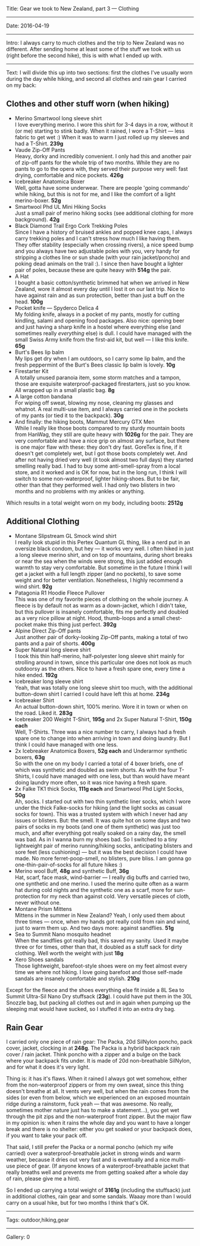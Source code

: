 Title: Gear we took to New Zealand, part 3 — Clothing

----

Date: 2016-04-19

----

Intro: I always carry to much clothes and the trip to New Zealand was no different. After sending home at least some of the stuff we took with us (right before the second hike), this is with what I ended up with.

----

Text: I will divide this up into two sections: first the clothes I've usually worn during the day while hiking, and second all clothes and rain gear I carried on my back: 

## Clothes and other stuff worn (when hiking)

* Merino Smartwool long sleeve shirt  
  I love everything merino. I wore this shirt for 3-4 days in a row, without it (or me) starting to stink badly. When it rained, I wore a T-Shirt — less fabric to get wet :) When it was to warm I just rolled up my sleeves and had a T-Shirt. **239g**
* Vaude Zip-Off Pants  
  Heavy, dorky and incredibly convenient. I only had this and another pair of zip-off pants for the whole trip of two months. While they are no pants to go to the opera with, they served their purpose very well: fast drying, comfortable and nice pockets. **426g**
* Icebreaker Anatomica Boxer  
  Well, gotta have some underwear. There are people 'going commando' while hiking, but this is not for me, and I like the comfort of a light merino-boxer. **52g**
* Smartwool Phd UL Mini Hiking Socks  
  Just a small pair of merino hiking socks (see additional clothing for more background). **42g**
* Black Diamond Trail Ergo Cork Trekking Poles  
  Since I have a history of bruised ankles and popped knee caps, I always carry trekking poles and I can't stress how much I like having them. They offer stability (especially when crossing rivers), a nice speed bump and you always have two adjustable poles with you, very handy for stripping a clothes line or sun shade (with your rain jacket/poncho) and poking dead animals on the trail :). I since then have bought a lighter pair of poles, because these are quite heavy with **514g** the pair.  
* A Hat  
  I bought a basic cotton/synthetic brimmed hat when we arrived in New Zealand, wore it almost every day until I lost it on our last trip. Nice to have against rain and as sun protection, better than just a buff on the head. **100g**
* Pocket knife — Spyderco Delica 4  
  My folding knife, always in a pocket of my pants, mostly for cutting kindling, salami and opening food packages. Also nice: opening beer and just having a sharp knife in a hostel where everything else (and sometimes really *everything* else) is dull. I could have managed with the small Swiss Army knife from the first-aid kit, but well — I like this knife. **65g**
* Burt's Bees lip balm  
  My lips get dry when I am outdoors, so I carry some lip balm, and the fresh peppermint of the Burt's Bees classic lip balm is lovely. **10g**
* Firestarter Kit  
  A totally unused paranoia item, some storm matches and a tampon, those are exquisite waterproof-packaged firestarters, just so you know. All wrapped up in a small plastic bag. **8g**
* A large cotton bandana  
  For wiping off sweat, blowing my nose, cleaning my glasses and whatnot. A real multi-use item, and I always carried one in the pockets of my pants (or tied it to the backpack). **30g**
* And finally: the hiking boots, Mammut Mercury GTX Men  
  While I really like those boots compared to my sturdy mountain boots from HanWag, they still are quite heavy with **1026g** for the pair. They are very comfortable and have a nice grip on almost any surface, but there is one major flaw with these: they don't dry fast. GoreTex is fine, if it doesn't get completely wet, but I got those boots completely wet. And after not having dried very well (it took almost two full days) they started smelling really bad. I had to buy some anti-smell-spray from a local store, and it worked and is OK for now, but in the long run, I think I will switch to some non-waterproof, lighter hiking-shoes. But to be fair, other than that they performed well. I had only two blisters in two months and no problems with my ankles or anything.

Which results in a total weight worn on my body, including boots: **2512g**

## Additional Clothing 

* Montane Slipstream GL Smock wind shirt  
  I really look stupid in this Pertex Quantum GL thing, like a nerd put in an oversize black condom, but hey — it works very well. I often hiked in just a long sleeve merino shirt, and on top of mountains, during short breaks or near the sea when the winds were strong, this just added enough warmth to stay very comfortable. But sometime in the future I think I will get a jacket with a full length zipper (and no pockets), to save some weight and for better ventilation. Nonetheless, I highly recommend a wind shirt. **92g**
* Patagonia R1 Hoodie Fleece Pullover  
  This was one of my favorite pieces of clothing on the whole journey. A fleece is by default not as warm as a down-jacket, which I didn't take, but this pullover is insanely comfortable, fits me perfectly and doubled as a very nice pillow at night. Hood, thumb-loops and a small chest-pocket make this thing just perfect. **392g**
* Alpine Direct Zip-Off pants  
  Just another pair of dorky-looking Zip-Off pants, making a total of two pants and a pair of shorts. **400g**
* Super Natural long sleeve shirt  
  I took this thin half-merino, half-polyester long sleeve shirt mainly for strolling around in town, since this particular one does not look as much outdoorsy as the others. Nice to have a fresh spare one, every time a hike ended. **192g**
* Icebreaker long sleeve shirt  
  Yeah, that was totally one long sleeve shirt too much, with the additional button-down shirt I carried I could have left this at home. **234g**
* Icebreaker Shirt  
  An actual button-down shirt, 100% merino. Wore it in town or when on the road. Liked it. **283g**
* Icebreaker 200 Weight T-Shirt, **195g** and 2x Super Natural T-Shirt, **150g each**  
  Well, T-Shirts. Three was a nice number to carry, I always had a fresh spare one to change into when arriving in town and doing laundry. But I think I could have managed with one less.
* 2x Icebreaker Anatomica Boxers, **52g each** and Underarmor synthetic boxers, **63g**  
  So with the one on my body I carried a total of 4 boxer briefs, one of which was synthetic and doubled as swim shorts. As with the four T-Shirts, I could have managed with one less, but than would have meant doing laundry more often, so it was nice having a fresh spare.
* 2x Falke TK1 thick Socks, **111g each** and Smartwool Phd Light Socks, **50g**  
  Ah, socks. I started out with two thin synthetic liner socks, which I wore under the thick Falke-socks for hiking (and the light socks as casual socks for town). This was a trusted system with which I never had any issues or blisters. But: the smell. It was quite hot on some days and two pairs of socks in my boots (and one of them synthetic) was just too much, and after everything got really soaked on a rainy day, the smell was bad. As in I wanna burn my shoes bad. So I switched to a tiny lightweight pair of merino running/hiking socks, anticipating blisters and sore feet (less cushioning) — but it was the best decision I could have made. No more ferret-poop-smell, no blisters, pure bliss. I am gonna go one-thin-pair-of-socks for all future hikes :)
* Merino wool Buff, **48g** and synthetic Buff, **36g**  
  Hat, scarf, face mask, wind-barrier — I really dig buffs and carried two, one synthetic and one merino. I used the merino quite often as a warm hat during cold nights and the synthetic one as a scarf, more for sun-protection for my neck than against cold. Very versatile pieces of cloth, never without one.
* Montane Prism Mittens  
  Mittens in the summer in New Zealand? Yeah, I only used them about three times — once, when my hands got really cold from rain and wind, just to warm them up. And two days more: against sandflies. **51g**
* Sea to Summit Nano mosquito headnet  
  When the sandflies got really bad, this saved my sanity. Used it maybe three or for times, other than that, it doubled as a stuff sack for dirty clothing. Well worth the weight with just **18g**
* Xero Shoes sandals  
  Those lightweight, barefoot-style shoes were on my feet almost every time we where not hiking. I love going barefoot and those self-made sandals are insanely comfortable and stylish. **210g**

Except for the fleece and the shoes everything else fit inside a 8L Sea to Summit Ultra-Sil Nano Dry stuffsack (**23g**). I could have put them in the 30L Snozzle bag, but packing all clothes out and in again when pumping up the sleeping mat would have sucked, so I stuffed it into an extra dry bag.

## Rain Gear

I carried only one piece of rain gear: The Packa, 20d SilNylon poncho, pack cover, jacket, clocking in at **248g**. The Packa is a hybrid backpack rain cover / rain jacket. Think poncho with a zipper and a bulge on the back where your backpack fits under. It is made of 20d non-breathable SilNylon, and for what it does it's very light.  

Thing is: it has it's flaws. When it rained I always got wet somehow, either from the non-waterproof zippers or from my own sweat, since this thing doesn't breathe at all. It vents very well, but when the rain comes from the sides (or even from below, which we experienced on an exposed mountain ridge during a rainstorm, fuck yeah — that was awesome. No really, sometimes mother nature just has to make a statement...), you get wet through the pit zips and the non-waterproof front zipper. But the major flaw in my opinion is: when it rains the whole day and you want to have a longer break and there is no shelter: either you get soaked or your backpack does, if you want to take your pack off. 

That said, I still prefer the Packa or a normal poncho (which my wife carried) over a waterproof-breathable jacket in strong winds and warm weather, because it dries out very fast and is eventually and a nice multi-use piece of gear. (If anyone knows of a waterproof-breathable jacket that really breaths well and prevents me from getting soaked after a whole day of rain, please give me a hint).

So I ended up carrying a total weight of **3161g** (including the stuffsack) just in additional clothes, rain gear and some sandals. Waaay more than I would carry on a usual hike, but for two months I think that's OK.

----

Tags: outdoor,hiking,gear

----

Gallery: 0

